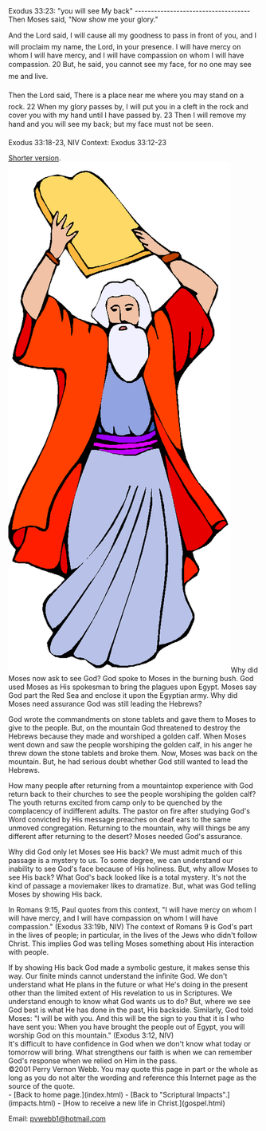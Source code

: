  <head> <title>(PVW) : Exodus 33:23: "you will see My back"</title> <meta content="IE=9" http-equiv="X-UA-Compatible"></meta> <link href="css/page_style.css" rel="stylesheet" type="text/css"></link> </head><body><div class="page_style">Exodus 33:23: "you will see My back"
------------------------------------

<div class="p">Then Moses said, "Now show me your glory."

And the Lord said, &#147;I will cause all my goodness to pass in front of you, and I will proclaim my name, the Lord, in your presence. I will have mercy on whom I will have mercy, and I will have compassion on whom I will have compassion. 20 But,&#148; he said, &#147;you cannot see my face, for no one may see me and live.&#148;

Then the Lord said, &#147;There is a place near me where you may stand on a rock. 22 When my glory passes by, I will put you in a cleft in the rock and cover you with my hand until I have passed by. 23 Then I will remove my hand and you will see my back; but my face must not be seen.&#148;

 Exodus 33:18-23, NIV
 Context: Exodus 33:12-23</div> [Shorter version](seegod.html).
 ![](images/moses.gif)Why did Moses now ask to see God? God spoke to Moses in the burning bush. God used Moses as His spokesman to bring the plagues upon Egypt. Moses say God part the Red Sea and enclose it upon the Egyptian army. Why did Moses need assurance God was still leading the Hebrews?

God wrote the commandments on stone tablets and gave them to Moses to give to the people. But, on the mountain God threatened to destroy the Hebrews because they made and worshiped a golden calf. When Moses went down and saw the people worshiping the golden calf, in his anger he threw down the stone tablets and broke them. Now, Moses was back on the mountain. But, he had serious doubt whether God still wanted to lead the Hebrews.

How many people after returning from a mountaintop experience with God return back to their churches to see the people worshiping the golden calf? The youth returns excited from camp only to be quenched by the complacency of indifferent adults. The pastor on fire after studying God's Word convicted by His message preaches on deaf ears to the same unmoved congregation. Returning to the mountain, why will things be any different after returning to the desert? Moses needed God's assurance.

Why did God only let Moses see His back? We must admit much of this passage is a mystery to us. To some degree, we can understand our inability to see God's face because of His holiness. But, why allow Moses to see His back? What God's back looked like is a total mystery. It's not the kind of passage a moviemaker likes to dramatize. But, what was God telling Moses by showing His back.

In Romans 9:15, Paul quotes from this context, "I will have mercy on whom I will have mercy, and I will have compassion on whom I will have compassion." (Exodus 33:19b, NIV) The context of Romans 9 is God's part in the lives of people; in particular, in the lives of the Jews who didn't follow Christ. This implies God was telling Moses something about His interaction with people.

<div class="p">If by showing His back God made a symbolic gesture, it makes sense this way. Our finite minds cannot understand the infinite God. We don't understand what He plans in the future or what He's doing in the present other than the limited extent of His revelation to us in Scriptures. We understand enough to know what God wants us to do? But, where we see God best is what He has done in the past, His backside. Similarly, God told Moses: "I will be with you. And this will be the sign to you that it is I who have sent you: When you have brought the people out of Egypt, you will worship God on this mountain." (Exodus 3:12, NIV)

</div>It's difficult to have confidence in God when we don't know what today or tomorrow will bring. What strengthens our faith is when we can remember God's response when we relied on Him in the pass.

<div class="copy">©2001 Perry Vernon Webb. You may quote this page in part or the whole as long as you do not alter the wording and reference this Internet page as the source of the quote.</div>  </div>- [Back to home page.](index.html)
- [Back to "Scriptural Impacts".](impacts.html)
- [How to receive a new life in Christ.](gospel.html)

Email: [pvwebb1@hotmail.com](mailto:pvwebb1@hotmail.com)

